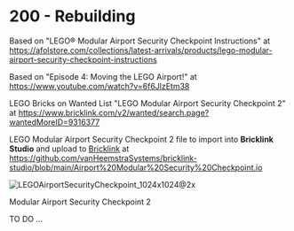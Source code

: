 # 200 - Rebuilding

Based on "LEGO® Modular Airport Security Checkpoint Instructions" at https://afolstore.com/collections/latest-arrivals/products/lego-modular-airport-security-checkpoint-instructions

Based on "Episode 4: Moving the LEGO Airport!" at https://www.youtube.com/watch?v=6f6JlzEtm38

LEGO Bricks on Wanted List "LEGO Modular Airport Security Checkpoint 2" at https://www.bricklink.com/v2/wanted/search.page?wantedMoreID=9316377

LEGO Modular Airport Security Checkpoint 2 file to import into **Bricklink Studio** and upload to [Bricklink](https://www.bricklink.com/v2/wanted/upload.page?utm_content=subnav) at https://github.com/vanHeemstraSystems/bricklink-studio/blob/main/Airport%20Modular%20Security%20Checkpoint.io

![LEGOAirportSecurityCheckpoint_1024x1024@2x](https://user-images.githubusercontent.com/1499433/234317671-fe28296c-eca8-4552-a79d-e07bc8bfe345.png)

Modular Airport Security Checkpoint 2

TO DO ...
